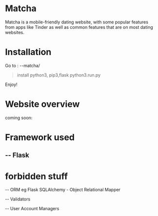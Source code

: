 # Matcha

  Matcha is a mobile-friendly dating website, with some popular features from apps like Tinder as well as common features that are on most dating websites.

# Installation

  Go to : 
  --matcha/
  > install python3,
  > pip3,flask
  > python3.run.py
  
  Enjoy!
  
# Website overview
  
  coming soon:

# Framework used
  -- Flask
  --

# forbidden stuff

  -- ORM eg Flask SQLAlchemy - Object Relational Mapper

  -- Validators

  -- User Account Managers
